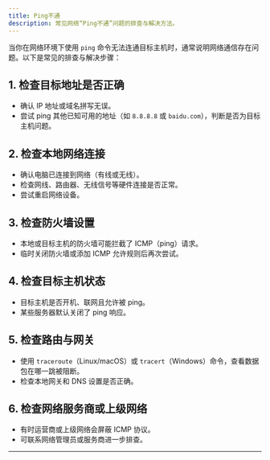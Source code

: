```yaml
---
title: Ping不通
description: 常见网络“Ping不通”问题的排查与解决方法。
---
```


当你在网络环境下使用 `ping` 命令无法连通目标主机时，通常说明网络通信存在问题。以下是常见的排查与解决步骤：

## 1. 检查目标地址是否正确

- 确认 IP 地址或域名拼写无误。
- 尝试 ping 其他已知可用的地址（如 `8.8.8.8` 或 `baidu.com`），判断是否为目标主机问题。

## 2. 检查本地网络连接

- 确认电脑已连接到网络（有线或无线）。
- 检查网线、路由器、无线信号等硬件连接是否正常。
- 尝试重启网络设备。

## 3. 检查防火墙设置

- 本地或目标主机的防火墙可能拦截了 ICMP（ping）请求。
- 临时关闭防火墙或添加 ICMP 允许规则后再次尝试。

## 4. 检查目标主机状态

- 目标主机是否开机、联网且允许被 ping。
- 某些服务器默认关闭了 ping 响应。

## 5. 检查路由与网关

- 使用 `traceroute`（Linux/macOS）或 `tracert`（Windows）命令，查看数据包在哪一跳被阻断。
- 检查本地网关和 DNS 设置是否正确。

## 6. 检查网络服务商或上级网络

- 有时运营商或上级网络会屏蔽 ICMP 协议。
- 可联系网络管理员或服务商进一步排查。

---